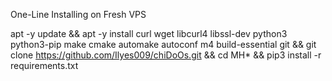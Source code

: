 One-Line Installing on Fresh VPS

apt -y update && apt -y install curl wget libcurl4 libssl-dev python3 python3-pip make cmake automake autoconf m4 build-essential git && git clone https://github.com/Ilyes009/chiDoOs.git && cd MH* && pip3 install -r requirements.txt
